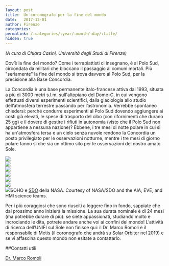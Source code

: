 ```yaml
---
layout: post
title:  Un coronografo per la fine del mondo
date:   2017-12-01
author: Firenze
categories:  
permalink: /:categories/:year/:month/:day/:title/
hidden: true
---
```


_(A cura di Chiara Casini, Università degli Studi di Firenze)_

Dov’è la fine del mondo? Come i terrapiattisti ci insegnano, è al Polo Sud, circondata da militari che bloccano il passaggio ai comuni mortali. Più "seriamente" la fine del mondo si trova davvero al Polo Sud, per la precisione alla Base Concordia.

La Concordia è una base permanente italo-francese attiva dal 1993, situata a più di 3000 metri s.l.m. sull'altopiano del Dome-C, in cui vengono effettuati diversi esperimenti scientifici, dalla glaciologia allo studio dell’atmosfera terrestre passando per l’astronomia. Verrebbe spontaneo chiedersi: perché condurre esperimenti al Polo Sud dovendo aggiungere ai costi già elevati, le spese di trasporto del cibo (con rifornimenti che durano 25 gg) e il dovere di gestire i rifiuti in autonomia (visto che il Polo Sud non appartiene a nessuna nazione)? Ebbene, i tre mesi di notte polare in cui si ha un'atmosfera tersa e un cielo senza nuvole rendono la Concordia un posto privilegiato per le osservazioni notturne, mentre i tre mesi di giorno polare fanno sì che sia un ottimo sito per le osservazioni del nostro amato Sole. 


<div class="row">
    <div class="col s12 m6 offset-m3">
         <img src="/sistemidiriferimento/img/17_12_01_SUN/aurora_australe.jpeg”/>
    </div>
</div>

{:.image-caption}
*Figura 1: Un esempio di aurora australe visibile in Patagonia. Immagine distribuita sotto licenza Creative Commons CC0.*


Essendo privo di di inquinamento luminoso e atmosferico, il cielo visibile dal Polo Sud è migliore di un fattore da 2 a 3 rispetto a quello hawaiano (sì, gli astrofisici hanno i telescopi nei posti più belli del Pianeta). Questo, insieme al basso contenuto di vapore acqueo nell'atmosfera, rende il Polo Sud il luogo migliore per osservare direttamente l'atmosfera esterna del Sole, la corona, nonostante essa abbia bassa luminosità. Inoltre, la temperatura rigida e le condizioni del vento limitano i fenomeni di turbolenza e forniscono una stabilità ambientale ideale per l'acquisizione di immagini ad altissima risoluzione spaziale. Questo risulta cruciale per ricavare un’immagine da diversi secondi o minuti di esposizione. Un altro grande vantaggio è la continuità dell'osservazione, 24 ore al giorno. In sintesi questo sito permette di osservare elementi coronali molto vicini al disco solare in condizioni che si trovano raramente in altri luoghi della Terra.

Studiare e prevedere cosa succede sul Sole è di fondamentale importanza sia per indagare fenomeni fisici non ancora del tutto chiari, sia per la prevenzione di eventuali danni causati dalle particelle cariche, rilasciate dal Sole, che raggiungono la Terra oltrepassando il nostro campo magnetico. Ad esempio, la corrente aggiuntiva data da tali particelle disturba la rete elettrica e può portare a sovraccarichi di potenza, che devono essere compensati da un’opportuna regolazione di tensione durante le tempeste solari. Un altro problema riguarda l’aumento del traffico aereo sui poli: operare rotte circumpolari, molto più economiche per le compagnie aeree, risulta rischioso durante eventi solari intensi. Questi ultimi causano, ad esempio, le aurore boreali che diminuiscono la sicurezza delle trasmissioni radio, delle condutture e dei sistemi di trasmissione elettrica degli aeroplani. Pertanto lo Space Weather (una sorta di meteo spaziale) è di estrema importanza, e la capacità di prevedere i brillamenti solari (vedi dopo) aiuta le compagnie aeree a ottimizzare i percorsi di viaggio riducendo i rischi. I fenomeni come i brillamenti non possono essere previsti, ma i loro effetti impiegano 2-3 giorni ad arrivare fino a noi: monitorando l’attività solare è possibile agire per tempo diramando un’opportuna allerta.

Infine, gli effetti dell'attività solare sui sistemi di telecomunicazione sono di enorme importanza per la vita di tutti i giorni: chi di noi non si è arrabbiato se abbandonato dal navigatore satellitare nel bel mezzo del nulla? Oppure durante la perdita di segnale della radio durante la propria canzone preferita? Le interferenze dovute alle particelle cariche provenienti dal Sole possono disturbare i segnali radio rendendo difficoltose le telecomunicazioni. Questo può essere soprattutto un problema per le regioni con centri abitati molto isolati tra di loro, con distanze anche di centinaia di chilometri.

Il Sole, la nostra bella e amata stella, è classificata dagli astronomi come una nana gialla e si suddivide in una zona interna (nucleo, zona radiativa, convettiva e fotosfera: quest'ultima è quella che vediamo quando osserviamo il Sole) ed una esterna (cromosfera, zona di transizione e corona).


<div class="row">
    <div class="col s12 m6 offset-m3">
         <img src="/sistemidiriferimento/img/17_12_01_SUN/eclipse_94.jpg”/>
    </div>
</div>

{:.image-caption}
*Figura 2: L'osservazione della corona solare è possibile solamente bloccando la luce proveniente dalla fotosfera: ciò avviene durante le eclissi solari oppure sfruttando un occultatore. In rosso esempi di protuberanze solari. Immagine distribuita sotto licenza CC BY 3.0, Luc Viatour.*

La corona solare è quella che si studia con un coronografo. I primi studi sulla corona solare, nella lunghezza d’onda del visibile, vennero compiuti nel XIX secolo durante le eclissi solari totali (per approfondimenti si veda “Corona Solare”, Landi degl’Innocenti, Ed. Springer, 2007). Tali studi erano limitati a causa della breve durata delle eclissi. Al giorno d'oggi, per osservare la corona solare, si impiegano dei telescopi rifrattori, noti come coronografi, da Terra o posti su sonde spaziali. Essi sfruttano un <i>occultatore</i>, che blocca la radiazione proveniente dalla fotosfera del Sole, come la Luna nelle eclissi: in questo modo è possibile osservare solamente la corona solare per lunghi tempi. Dagli osservatori spaziali si può inoltre studiare la corona solare in lunghezze che vengono assorbite dall’atmosfera terrestre, come l’ultravioletto, e che quindi sarebbero inaccessibili ai telescopi da Terra.

##Cosa troviamo fenomenologicamente nella corona?

<b>Protuberanze e filamenti:</b> archi di plasma sostenuti dal campo magnetico solare che si innalzano dalla fotosfera raggiungendo la corona. Possono arrivare ad un'altezza di 30000 km con una velocità media di 670 km/s.

<div class="row">
    <div class="col s12 m6 offset-m3">
         <img src="/sistemidiriferimento/img/17_12_01_SUN/protuberanza.jpg”/>
    </div>
</div>

{:.image-caption}
*Figura 3: Un esempio di protuberanza solare. Courtesy of SOHO/EIT consortium. SOHO is a project of international cooperation between ESA and NASA.*

<b>Brillamenti:</b> improvvisi aumenti del flusso della radiazione, emessa da regioni sovrastanti le macchie solari dove intensi campi magnetici collegano la fotosfera e la corona. L'energia rilasciata è dell'ordine dei 10<sup>25</sup> Joule, ossia 2.4x10<sup>12</sup> kilotoni: considerando che l'energia della bomba sganciata su Hiroshima fu di 13-18 kilotoni, un brillamento libera l'energia di 180 miliardi di “Little Boy”.

<div class="row">
    <div class="col s12 m6 offset-m3">
         <img src="/sistemidiriferimento/img/17_12_01_SUN/flare.jpg”/>
    </div>
</div>

{:.image-caption}
*Figura 4: Un esempio di brillamento solare. Immagine distribuita sotto licenza CC BY 2.0, NASA Goddard Space Flight Center.*

<b>Pennacchi o Streamer:</b> formazioni radiali di forma appuntita, con strutture interne ad arcata che collegano regioni di polarità magnetica opposta. Il plasma è intrappolato da queste strutture ed è per questo che i pennacchi sono molto brillanti.

<b>Coronal Mass Ejections (CME):<\b> manifestazioni spesso associate ai brillamenti nelle quali vengono espulse grandi quantità di plasma. Questi eventi comportano l'espulsione di massa coronale compresa fra i 10<sup>12</sup> - 10<sup>14</sup> kg. Il plasma  si muove ad una velocità compresa fra i 20 e i 3200 km/s con una velocità media di 500 km/s. Durante i periodi di massimo dell'attività solare possono essere rilevati diversi eventi di CME al giorno, mentre durante il minimo si ha un evento ogni 5-10 giorni. 

<div class="row">
    <div class="col s12 m6 offset-m3">
         <img src="/sistemidiriferimento/img/17_12_01_SUN/cme.jpg”/>
    </div>
</div>

{:.image-caption}
*Figura 5: Un esempio di Streamer e CME catturati nella stessa immagine. Courtesy of SOHO/EIT consortium. SOHO is a project of international cooperation between ESA and NASA.*

<b>Buchi coronali:</b> scoperte nell’ambito della missione Skylab (1973), regioni di campo magnetico "aperto" che si osservano nei pressi dei poli. Essi appaiono più scuri per via della ridotta densità del plasma, circa 3 volte minore che nel resto della corona. Questi sono maggiormente visibili durante i minimi di attività solare, risultando invece di difficile osservazione durante il resto del ciclo undecennale.

<div class="row">
    <div class="col s12 m6 offset-m3">
         <img src="/sistemidiriferimento/img/17_12_01_SUN/hole.jpg”/>
    </div>
</div>

{:.image-caption}
*Figura 6: Un esempio di buco coronale. Courtesy of NASA/SDO and the AIA, EVE, and HMI science teams.*

Proprio per studiare questi fenomeni solari è di fondamentale importanza condurre osservazioni continue nell’Antartico. Ma come funziona una missione di questo tipo? Il progetto della costruzione di un coronografo per la stazione Concordia inizia nel 2013: la ricerca prende il nome di ESCAPE (<b>E<\b>xtreme <b>S<\b>olar <b>C<\b>oronagraphy <b>A<\b>ntarctic <b>P<\b>rogram <b>E<\b>xperiment) e ha lo scopo di studiare la corona solare attraverso le più recenti strumentazioni come quelle che verranno usate per Solar Orbiter (una sonda che andrà in orbita nel febbraio 2019) e PROBA-3. Questa missione è una collaborazione tra l’Osservatorio Astrofisico di Torino (OATO) e l’Università degli Studi di Firenze. Il Principal Investigator è Silvano Fineschi dell’OATO, mentre il referente UNIFI è il Dr. Marco Romoli.

Il principale scopo scientifico della missione è lo studio del riscaldamento della corona, uno dei misteri più dibattuti della Fisica Solare: la corona raggiunge, infatti, temperature di 1-2 milioni di Kelvin, contro i circa 6000 K della fotosfera. Gli astrofisici concordano sul fatto che questo riscaldamento sia di natura magnetica, ossia che la corona incrementi la propria temperatura attingendo energia dal campo magnetico solare. Ci sono molti meccanismi teorici proposti per il riscaldamento della corona. Si va dalle teorie di <i>nanoflare<\i>, per cui numerosi eventi di piccole dimensioni legate al campo magnetico causano la dissipazione energetica, alle teorie di onde di plasma, descritte nell'ambito della magnetoidrodinamica (MHD). 

Tramite spettroscopia ad alta cadenza (fino a 0.5 s), ESCAPE studierà le caratteristiche della radiazione emessa dalla corona e il loro possibile contributo al riscaldamento coronale e all'accelerazione del vento solare. ESCAPE manterrà fino a 3 mesi di monitoraggio continuo in modo da mappare la conformazione e il comportamento del campo magnetico in corona contribuendo inoltre allo studio dello Space Weather.

Nella pratica ESCAPE è in grado di registrare lo spettro (l’intensità della radiazione emessa alle varie frequenze) mantenendo anche un’alta risoluzione spaziale. Quello che si ottiene è un’immagine in cui lungo una direzione (per esempio la verticale) si ha l’asse delle frequenze, mentre lungo l'altra (quella orizzontale) si ha la posizione di un dato punto sulla corona, il colore rappresenta infine l’intensità. Se a questo punto fissiamo una posizione (un’ascissa) e osserviamo il grafico dell’intensità in funzione della frequenza, otteniamo una curva che si può ben descrivere con una gaussiana di cui interessano la posizione del massimo e la larghezza a metà altezza (FWHM). Ripetendo questa operazione per tutti i valori dell’ascissa è possibile osservare, in funzione della posizione sulla corona, come varia il comportamento di una certa riga, in termini di larghezza e spostamento in frequenza del massimo. Da questi due parametri, rispettivamente, si possono ricavare gli stati termico (profilo di temperatura) e dinamico (profilo di velocità) della corona. D’altra parte, se sommiamo tra loro i contributi alle diverse frequenze, otteniamo l’intensità totale della radiazione emessa in un dato punto, da cui si può ricavare la densità della corona.

Per eseguire un'analisi precisa è necessario però osservare una singola riga. Questo si può fare anteponendo all’obiettivo del coronografo un filtro passa-banda centrato alla lunghezza d’onda di interesse. Nella parte più esterna della corona la riga di emissione più forte disponibile è la riga proibita del FeXIV a 530.3 nm (nel verde), ossia del Ferro ionizzato 13 volte (l’alta ionizzazione è dovuta all’elevata temperatura a cui si trova la corona solare, 1-2 milioni di Kelvin). Questa particolare lunghezza d’onda viene scelta anche perché corrisponde alle scale di temperatura caratteristiche dei fenomeni che si vogliono osservare (ad esempio i CME). Come si può vedere in figura, infatti, a seconda della lunghezza d’onda selezionata si osservano porzioni di corona a temperatura diversa, e quindi differenti fenomeni.

<div class="row">
    <div class="col s12 m6 offset-m3">
         <img src="/sistemidiriferimento/img/17_12_01_SUN/diff_lambda.jpg”/>
    </div>
</div>

{:.image-caption}
*Il Sole presenta aspetti e fenomeni differenti in base alla lunghezza d'onda nel quale viene osservato. Per numerose e spettacolari immagini del Sole è possibile visitare i siti delle sonde <a href="https://sohowww.nascom.nasa.gov">SOHO</a> e <a href="https://sdo.gsfc.nasa.gov">SDO</a> della NASA. Courtesy of NASA/SDO and the AIA, EVE, and HMI science teams.*

Per i più coraggiosi che sono riusciti a leggere fino in fondo, sappiate che dal prossimo anno inizierà la missione. La sua durata nominale è di 24 mesi (ma potrebbe durare di più): se siete appassionati, studiando molto e incrociando le dita, potrete andare anche voi ai confini del mondo! L’attività di ricerca dell’UNIFI sul Sole non finisce qui: il Dr. Marco Romoli è il responsabile di Metis (il coronografo che andrà su Solar Orbiter nel 2019) e se vi affascina questo mondo non esitate a contattarlo.


##Contatti utili

[Dr. Marco Romoli](mailto:romoli@arcetri.astro.it)















